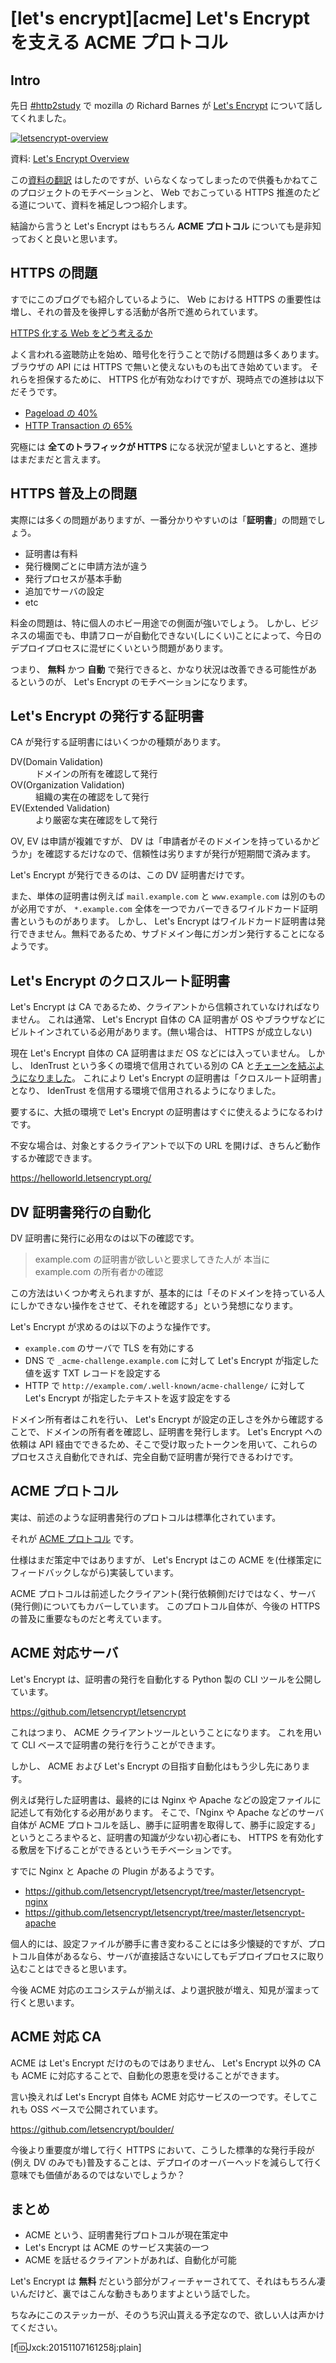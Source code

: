 # [let's encrypt][acme] Let's Encrypt を支える ACME プロトコル

## Intro

先日 [#http2study](http://http2study.connpass.com/event/21161/) で mozilla の Richard Barnes が [Let's Encrypt](https://letsencrypt.org/) について話してくれました。


[![letsencrypt-overview](http://f.st-hatena.com/images/fotolife/J/Jxck/20151108/20151108135731.png?1446958884)](https://bifurcation.github.io/letsencrypt-overview/)



資料: [Let's Encrypt Overview](https://bifurcation.github.io/letsencrypt-overview/#/)

この[資料の翻訳](https://github.com/Jxck/letsencrypt-overview/blob/translation/index-ja.html) はしたのですが、いらなくなってしまったので供養もかねてこのプロジェクトのモチベーションと、 Web でおこっている HTTPS 推進のたどる道について、資料を補足しつつ紹介します。

結論から言うと Let's Encrypt はもちろん **ACME プロトコル** についても是非知っておくと良いと思います。


## HTTPS の問題

すでにこのブログでも紹介しているように、 Web における HTTPS の重要性は増し、それの普及を後押しする活動が各所で進められています。

[HTTPS 化する Web をどう考えるか](http://jxck.hatenablog.com/entry/web-over-https)

よく言われる盗聴防止を始め、暗号化を行うことで防げる問題は多くあります。ブラウザの API には HTTPS で無いと使えないものも出てき始めています。
それらを担保するために、 HTTPS 化が有効なわけですが、現時点での進捗は以下だそうです。

- [Pageload の 40%](https://telemetry.mozilla.org/new-pipeline/dist.html#!cumulative=0&end_date=2015-10-29&keys=__none__!__none__!__none__&max_channel_version=release%252F42&measure=HTTP_PAGELOAD_IS_SSL&min_channel_version=null&product=Firefox&sanitize=1&sort_keys=submissions&start_date=2015-10-29&table=0&trim=1&use_submission_date=0)
- [HTTP Transaction の 65%](https://telemetry.mozilla.org/new-pipeline/dist.html#!cumulative=0&end_date=2015-10-29&keys=__none__!__none__!__none__&max_channel_version=release%252F42&measure=HTTP_TRANSACTION_IS_SSL&min_channel_version=null&product=Firefox&sanitize=1&sort_keys=submissions&start_date=2015-10-29&table=0&trim=1&use_submission_date=0)

究極には **全てのトラフィックが HTTPS** になる状況が望ましいとすると、進捗はまだまだと言えます。


## HTTPS 普及上の問題

実際には多くの問題がありますが、一番分かりやすいのは「**証明書**」の問題でしょう。

- 証明書は有料
- 発行機関ごとに申請方法が違う
- 発行プロセスが基本手動
- 追加でサーバの設定
- etc


料金の問題は、特に個人のホビー用途での側面が強いでしょう。
しかし、ビジネスの場面でも、申請フローが自動化できない(しにくい)ことによって、今日のデプロイプロセスに混ぜにくいという問題があります。

つまり、 **無料** かつ **自動** で発行できると、かなり状況は改善できる可能性があるというのが、 Let's Encrypt のモチベーションになります。


## Let's Encrypt の発行する証明書

CA が発行する証明書にはいくつかの種類があります。

<dl>
  <dt>DV(Domain Validation)
  <dd>ドメインの所有を確認して発行
  <dt>OV(Organization Validation)
  <dd>組織の実在の確認をして発行
  <dt>EV(Extended Validation)
  <dd>より厳密な実在確認をして発行
</dl>


OV, EV は申請が複雑ですが、 DV は「申請者がそのドメインを持っているかどうか」を確認するだけなので、信頼性は劣りますが発行が短期間で済みます。

Let's Encrypt が発行できるのは、この DV 証明書だけです。


また、単体の証明書は例えば `mail.example.com` と `www.example.com` は別のものが必用ですが、 `*.example.com` 全体を一つでカバーできるワイルドカード証明書というものがあります。
しかし、 Let's Encrypt はワイルドカード証明書は発行できません。無料であるため、サブドメイン毎にガンガン発行することになるようです。


## Let's Encrypt のクロスルート証明書

Let's Encrypt は CA であるため、クライアントから信頼されていなければなりません。
これは通常、 Let's Encrypt 自体の CA 証明書が OS やブラウザなどにビルトインされている必用があります。(無い場合は、 HTTPS が成立しない)

現在 Let's Encrypt 自体の CA 証明書はまだ OS などには入っていません。
しかし、 IdenTrust という多くの環境で信用されている別の CA と[チェーンを結ぶようになりました](https://letsencrypt.org/2015/10/19/lets-encrypt-is-trusted.html)。
これにより Let's Encrypt の証明書は「クロスルート証明書」となり、 IdenTrust を信用する環境で信用されるようになりました。

要するに、大抵の環境で Let's Encrypt の証明書はすぐに使えるようになるわけです。

不安な場合は、対象とするクライアントで以下の URL を開けば、きちんど動作するか確認できます。

https://helloworld.letsencrypt.org/


## DV 証明書発行の自動化

DV 証明書に発行に必用なのは以下の確認です。

> example.com の証明書が欲しいと要求してきた人が
> 本当に example.com の所有者かの確認

この方法はいくつか考えられますが、基本的には「そのドメインを持っている人にしかできない操作をさせて、それを確認する」という発想になります。

Let's Encrypt が求めるのは以下のような操作です。

- `example.com` のサーバで TLS を有効にする
- DNS で `_acme-challenge.example.com` に対して Let's Encrypt が指定した値を返す TXT レコードを設定する
- HTTP で `http://example.com/.well-known/acme-challenge/` に対して Let's Encrypt が指定したテキストを返す設定をする

ドメイン所有者はこれを行い、 Let's Encrypt が設定の正しさを外から確認することで、ドメインの所有者を確認し、証明書を発行します。
Let's Encrypt への依頼は API 経由でできるため、そこで受け取ったトークンを用いて、これらのプロセスさえ自動化できれば、完全自動で証明書が発行できるわけです。


## ACME プロトコル

実は、前述のような証明書発行のプロトコルは標準化されています。


それが [ACME プロトコル](https://github.com/letsencrypt/acme-spec) です。


仕様はまだ策定中ではありますが、 Let's Encrypt はこの ACME を(仕様策定にフィードバックしながら)実装しています。

ACME プロトコルは前述したクライアント(発行依頼側)だけではなく、サーバ(発行側)についてもカバーしています。
このプロトコル自体が、今後の HTTPS の普及に重要なものだと考えています。



## ACME 対応サーバ

Let's Encrypt は、証明書の発行を自動化する Python 製の CLI ツールを公開しています。

https://github.com/letsencrypt/letsencrypt

これはつまり、 ACME クライアントツールということになります。
これを用いて CLI ベースで証明書の発行を行うことができます。

しかし、 ACME および Let's Encrypt の目指す自動化はもう少し先にあります。

例えば発行した証明書は、最終的には Nginx や Apache などの設定ファイルに記述して有効化する必用があります。
そこで、「Nginx や Apache などのサーバ自体が ACME プロトコルを話し、勝手に証明書を取得して、勝手に設定する」というところまやると、証明書の知識が少ない初心者にも、 HTTPS を有効化する敷居を下げることができるというモチベーションです。

すでに Nginx と Apache の Plugin があるようです。

- https://github.com/letsencrypt/letsencrypt/tree/master/letsencrypt-nginx
- https://github.com/letsencrypt/letsencrypt/tree/master/letsencrypt-apache


個人的には、設定ファイルが勝手に書き変わることには多少懐疑的ですが、プロトコル自体があるなら、サーバが直接話さないにしてもデプロイプロセスに取り込むことはできると思います。

今後 ACME 対応のエコシステムが揃えば、より選択肢が増え、知見が溜まって行くと思います。


## ACME 対応 CA

ACME は Let's Encrypt だけのものではありません、 Let's Encrypt 以外の CA も ACME に対応することで、自動化の恩恵を受けることができます。

言い換えれば Let's Encrypt 自体も ACME 対応サービスの一つです。そしてこれも OSS ベースで公開されています。

https://github.com/letsencrypt/boulder/

今後より重要度が増して行く HTTPS において、こうした標準的な発行手段が(例え DV のみでも)普及することは、デプロイのオーバーヘッドを減らして行く意味でも価値があるのではないでしょうか？


## まとめ

- ACME という、証明書発行プロトコルが現在策定中
- Let's Encrypt は ACME のサービス実装の一つ
- ACME を話せるクライアントがあれば、自動化が可能



Let's Encrypt は **無料** だという部分がフィーチャーされてて、それはもちろん凄いんだけど、裏ではこんな動きもありますよという話でした。


ちなみにこのステッカーが、そのうち沢山貰える予定なので、欲しい人は声かけてください。

[f:id:Jxck:20151107161258j:plain]
